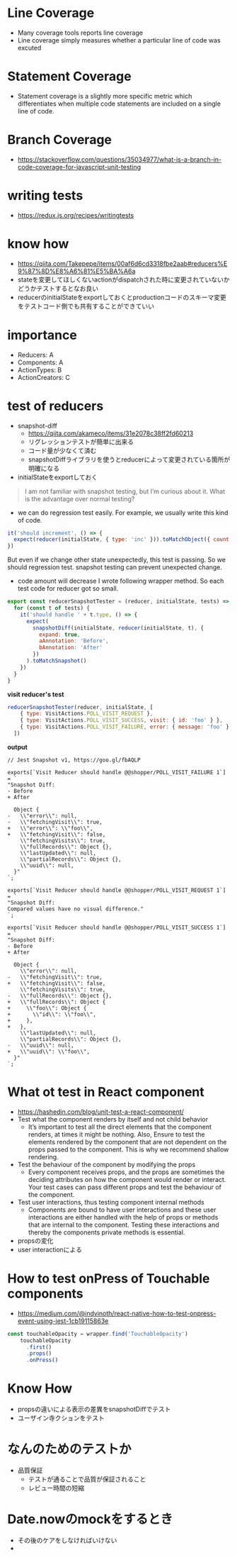 # Line Coverage
- Many coverage tools reports line coverage
- Line coverage simply measures whether a particular line of code was excuted

# Statement Coverage
- Statement coverage is a slightly more specific metric which differentiates when multiple code statements are included on a single line of code.

# Branch Coverage
- https://stackoverflow.com/questions/35034977/what-is-a-branch-in-code-coverage-for-javascript-unit-testing

# writing tests
- https://redux.js.org/recipes/writingtests

# know how
- https://qiita.com/Takepepe/items/00af6d6cd3318fbe2aab#reducers%E9%87%8D%E8%A6%81%E5%BA%A6a
- stateを変更してほしくないactionがdispatchされた時に変更されていないかどうかテストするとなお良い
- reducerのinitialStateをexportしておくとproductionコードのスキーマ変更をテストコード側でも共有することができていい

# importance
- Reducers: A
- Components: A
- ActionTypes: B
- ActionCreators: C

# test of reducers
- snapshot-diff
  - https://qiita.com/akameco/items/31e2078c38ff2fd60213
  - リグレッションテストが簡単に出来る
  - コード量が少なくて済む
  - snapshotDiffライブラリを使うとreducerによって変更されている箇所が明確になる
- initialStateをexportしておく

> I am not familiar with snapshot testing, but I’m curious about it. What is the advantage over normal testing?

- we can do regression test easily. 
For example, we usually write this kind of code.

```js
it('should increment', () => {
  expect(reducer(initialState, { type: 'inc' })).toMatchObject({ count: 1 })
})
```
But even if we change other state unexpectedly, this test is passing.
So we should regression test. snapshot testing can prevent unexpected change.


- code amount will decrease
I wrote following wrapper method. So each test code for reducer got so small.
```js
export const reducerSnapshotTester = (reducer, initialState, tests) => {
  for (const t of tests) {
    it('should handle ' + t.type, () => {
      expect(
        snapshotDiff(initialState, reducer(initialState, t), {
          expand: true,
          aAnnotation: 'Before',
          bAnnotation: 'After'
        })
      ).toMatchSnapshot()
    })
  }
}
```

**visit reducer's test**

```js
reducerSnapshotTester(reducer, initialState, [
    { type: VisitActions.POLL_VISIT_REQUEST },
    { type: VisitActions.POLL_VISIT_SUCCESS, visit: { id: 'foo' } },
    { type: VisitActions.POLL_VISIT_FAILURE, error: { message: 'foo' } }
  ])
```

**output**
```
// Jest Snapshot v1, https://goo.gl/fbAQLP

exports[`Visit Reducer should handle @@shopper/POLL_VISIT_FAILURE 1`] = `
"Snapshot Diff:
- Before
+ After

  Object {
-   \\"error\\": null,
-   \\"fetchingVisit\\": true,
+   \\"error\\": \\"foo\\",
+   \\"fetchingVisit\\": false,
    \\"fetchingVisits\\": true,
    \\"fullRecords\\": Object {},
    \\"lastUpdated\\": null,
    \\"partialRecords\\": Object {},
    \\"uuid\\": null,
  }"
`;

exports[`Visit Reducer should handle @@shopper/POLL_VISIT_REQUEST 1`] = `
"Snapshot Diff:
Compared values have no visual difference."
`;

exports[`Visit Reducer should handle @@shopper/POLL_VISIT_SUCCESS 1`] = `
"Snapshot Diff:
- Before
+ After

  Object {
    \\"error\\": null,
-   \\"fetchingVisit\\": true,
+   \\"fetchingVisit\\": false,
    \\"fetchingVisits\\": true,
-   \\"fullRecords\\": Object {},
+   \\"fullRecords\\": Object {
+     \\"foo\\": Object {
+       \\"id\\": \\"foo\\",
+     },
+   },
    \\"lastUpdated\\": null,
    \\"partialRecords\\": Object {},
-   \\"uuid\\": null,
+   \\"uuid\\": \\"foo\\",
  }"
`;
```
# What ot test in React component
- https://hashedin.com/blog/unit-test-a-react-component/
- Test what the component renders by itself and not child behavior
  - It’s important to test all the direct elements that the component renders, at times it might be nothing. Also, Ensure to test the elements rendered by the component that are not dependent on the props passed to the component. This is why we recommend shallow rendering.
- Test the behaviour of the component by modifying the props
  - Every component receives props, and the props are sometimes the deciding attributes on how the component would render or interact. Your test cases can pass different props and test the behaviour of the component.
- Test user interactions, thus testing component internal methods
  - Components are bound to have user interactions and these user interactions are either handled with the help of props or methods that are internal to the component. Testing these interactions and thereby the components private methods is essential.
- propsの変化
- user interactionによる

# How to test onPress of Touchable components
- https://medium.com/@indvinoth/react-native-how-to-test-onpress-event-using-jest-1cb19115863e
```js
const touchableOpacity = wrapper.find('TouchableOpacity')
    touchableOpacity
      .first()
      .props()
      .onPress()
```

# Know How
- propsの違いによる表示の差異をsnapshotDiffでテスト
- ユーザイン寺クションをテスト

# なんのためのテストか
- 品質保証
  - テストが通ることで品質が保証されること
  - レビュー時間の短縮

# Date.nowのmockをするとき
- その後のケアをしなければいけない
- 
